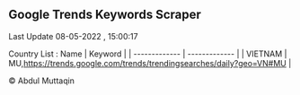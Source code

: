 

## Google Trends Keywords Scraper 
 
Last Update 08-05-2022 , 15:00:17

Country List :
 Name  | Keyword |
| ------------- | ------------- |
| VIETNAM | MU,https://trends.google.com/trends/trendingsearches/daily?geo=VN#MU |



© Abdul Muttaqin 
